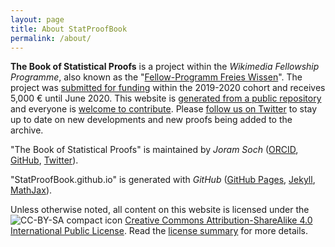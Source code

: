 ```yaml
---
layout: page
title: About StatProofBook
permalink: /about/
---
```



**The Book of Statistical Proofs** is a project within the *Wikimedia Fellowship Programme*, also known as the "[Fellow-Programm Freies Wissen](https://de.wikiversity.org/wiki/Wikiversity:Fellow-Programm_Freies_Wissen)". The project was [submitted for funding](https://de.wikiversity.org/wiki/Wikiversity:Fellow-Programm_Freies_Wissen/Einreichungen/The_Book_of_Statistical_Proofs) within the 2019-2020 cohort and receives 5,000 € until June 2020. This website is [generated from a public repository](https://github.com/StatProofBook/StatProofBook.github.io) and everyone is [welcome to contribute](/contribute/). Please [follow us on Twitter](https://twitter.com/StatProofBook) to stay up to date on new developments and new proofs being added to the archive.

"The Book of Statistical Proofs" is maintained by *Joram Soch* ([ORCID](https://orcid.org/0000-0002-8879-5666), [GitHub](https://github.com/JoramSoch), [Twitter](https://twitter.com/JoramSoch)).

"StatProofBook.github.io" is generated with *GitHub* ([GitHub Pages](https://pages.github.com/), [Jekyll](https://github.com/jekyll/jekyll), [MathJax](https://www.mathjax.org/)).

Unless otherwise noted, all content on this website is licensed under the ![CC-BY-SA compact icon](https://licensebuttons.net/l/by-sa/4.0/80x15.png) [Creative Commons Attribution-ShareAlike 4.0 International Public License](https://creativecommons.org/licenses/by-sa/4.0/legalcode). Read the [license summary](https://creativecommons.org/licenses/by-sa/4.0/) for more details.